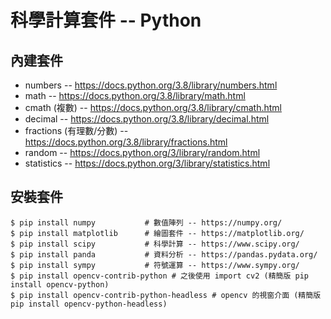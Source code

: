 # 科學計算套件 -- Python

## 內建套件

* numbers -- https://docs.python.org/3.8/library/numbers.html
* math -- https://docs.python.org/3.8/library/math.html
* cmath (複數) --  https://docs.python.org/3.8/library/cmath.html
* decimal -- https://docs.python.org/3.8/library/decimal.html
* fractions (有理數/分數) -- https://docs.python.org/3.8/library/fractions.html
* random -- https://docs.python.org/3/library/random.html
* statistics -- https://docs.python.org/3/library/statistics.html


## 安裝套件

```
$ pip install numpy           # 數值陣列 -- https://numpy.org/
$ pip install matplotlib      # 繪圖套件 -- https://matplotlib.org/
$ pip install scipy           # 科學計算 -- https://www.scipy.org/
$ pip install panda           # 資料分析 -- https://pandas.pydata.org/
$ pip install sympy           # 符號運算 -- https://www.sympy.org/
$ pip install opencv-contrib-python # 之後使用 import cv2 (精簡版 pip install opencv-python)
$ pip install opencv-contrib-python-headless # opencv 的視窗介面 (精簡版 pip install opencv-python-headless)
```
